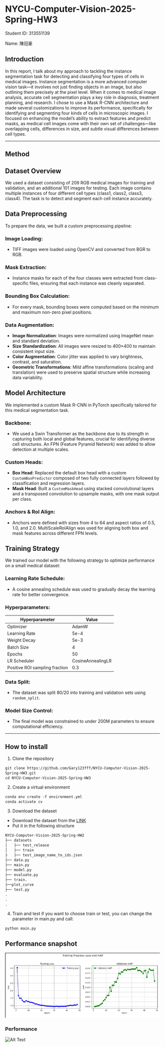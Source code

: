 # NYCU-Computer-Vision-2025-Spring-HW3
Student ID: 313551139 

Name: 陳冠豪
## Introduction
In this report, I talk about my approach to tackling the instance segmentation task for detecting and classifying four types of cells in medical images. Instance segmentation is a more advanced computer vision task—it involves not just finding objects in an image, but also outlining them precisely at the pixel level. When it comes to medical image analysis, accurate cell segmentation plays a key role in diagnosis, treatment planning, and research.
I chose to use a Mask R-CNN architecture and made several customizations to improve its performance, specifically for identifying and segmenting four kinds of cells in microscopic images. I focused on enhancing the model’s ability to extract features and predict masks, as medical cell images come with their own set of challenges—like overlapping cells, differences in size, and subtle visual differences between cell types.


---
## Method

## Dataset Overview

We used a dataset consisting of 209 RGB medical images for training and validation, and an additional 101 images for testing. Each image contains multiple instances of four different cell types (class1, class2, class3, class4). The task is to detect and segment each cell instance accurately.

## Data Preprocessing

To prepare the data, we built a custom preprocessing pipeline:

### Image Loading:
- TIFF images were loaded using OpenCV and converted from BGR to RGB.

### Mask Extraction:
- Instance masks for each of the four classes were extracted from class-specific files, ensuring that each instance was cleanly separated.

### Bounding Box Calculation:
- For every mask, bounding boxes were computed based on the minimum and maximum non-zero pixel positions.

### Data Augmentation:
- **Image Normalization**: Images were normalized using ImageNet mean and standard deviation.
- **Size Standardization**: All images were resized to 400×400 to maintain consistent input size.
- **Color Augmentation**: Color jitter was applied to vary brightness, contrast, and saturation.
- **Geometric Transformations**: Mild affine transformations (scaling and translation) were used to preserve spatial structure while increasing data variability.

## Model Architecture

We implemented a custom Mask R-CNN in PyTorch specifically tailored for this medical segmentation task.

### Backbone:
- We used a Swin Transformer as the backbone due to its strength in capturing both local and global features, crucial for identifying diverse cell structures. An FPN (Feature Pyramid Network) was added to allow detection at multiple scales.

### Custom Heads:
- **Box Head**: Replaced the default box head with a custom `CustomBoxPredictor` composed of two fully connected layers followed by classification and regression layers.
- **Mask Head**: Built a `CustomMaskHead` using stacked convolutional layers and a transposed convolution to upsample masks, with one mask output per class.

### Anchors & RoI Align:
- Anchors were defined with sizes from 4 to 64 and aspect ratios of 0.5, 1.0, and 2.0. MultiScaleRoIAlign was used for aligning both box and mask features across different FPN levels.

## Training Strategy

We trained our model with the following strategy to optimize performance on a small medical dataset:


### Learning Rate Schedule:
- A cosine annealing schedule was used to gradually decay the learning rate for better convergence.

### Hyperparameters:
| Hyperparameter        | Value                     |
|-----------------------|---------------------------|
| Optimizer             | AdamW                     |
| Learning Rate         | 5e-4                      |
| Weight Decay          | 5e-3                      |
| Batch Size            | 4                         |
| Epochs                | 50                        |
| LR Scheduler          | CosineAnnealingLR         |
| Positive ROI sampling fraction | 0.3              |
### Data Split:
- The dataset was split 80/20 into training and validation sets using `random_split`.

### Model Size Control:
- The final model was constrained to under 200M parameters to ensure computational efficiency.

---
## How to install
1. Clone the repository
```
git clone https://github.com/Gary123fff/NYCU-Computer-Vision-2025-Spring-HW3.git
cd NYCU-Computer-Vision-2025-Spring-HW3
```
2. Create a virtual environment
```
conda env create -f environment.yml
conda activate cv
```

3. Download the dataset 
- Download the dataset from the [LINK]([https://drive.google.com/file/d/13JXJ_hIdcloC63sS-vF3wFQLsUP1sMz5/view](https://drive.google.com/file/d/1B0qWNzQZQmfQP7x7o4FDdgb9GvPDoFzI/view))
- Put it in the following structure
```
NYCU-Computer-Vision-2025-Spring-HW2
├── datasets
│   ├── test_release
│   ├── train
├   ├── test_image_name_to_ids.json
├── data.py
├── main.py
├── model.py
├── evaluate.py
├── train.
├──plot_curve
├── test.py
.
.
.
```
4. Train and test
if you want to choose train or test, you can change the parameter in main.py and call:
```
python main.py
```
## Performance snapshot
![Alt Text](image.png)

### Performance
![Alt Text](result.png)

